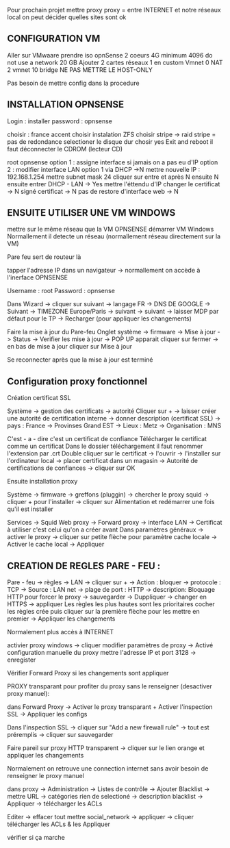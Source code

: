Pour prochain projet mettre proxy
proxy = entre INTERNET et notre réseaux local
on peut décider quelles sites sont ok 

## CONFIGURATION VM

Aller sur VMwaare 
prendre iso opnSense
2 coeurs
4G minimum 4096
do not use a network 
20 GB
Ajouter 2 cartes réseaux 
1 en custom Vmnet 0 NAT
2 vmnet 10 bridge NE PAS METTRE LE HOST-ONLY

Pas besoin de mettre config dans la procedure
## INSTALLATION OPNSENSE

Login : installer
password : opnsense

choisir : france accent 
choisir instalation ZFS
choisir stripe   ->  raid stripe = pas de redondance 
selectioner le disque dur
chosir yes
Exit and reboot
il faut déconnecter le CDROM (lecteur CD)

root
opnsense
option 1 : assigne interface si jamais on a pas eu d'IP
option 2 : modifier interface LAN option 1
via DHCP ->N
mettre nouvelle IP : 192.168.1.254
mettre subnet mask 24
cliquer sur entre et après N
ensuite N
ensuite entrer
DHCP - LAN -> Yes
mettre l'éttendu d'IP
changer le certificat -> N
signé certificat -> N
pas de restore d'interface web -> N

## ENSUITE UTILISER UNE VM WINDOWS 

mettre sur le même réseau que la VM OPNSENSE
démarrer VM Windows
Normallement il detecte un réseau (normallement réseau directement sur la VM)

Pare feu sert de routeur là 

tapper l'adresse IP dans un navigateur -> normallement on accède à l'inerface OPNSENSE

Username : root
Password : opnsense

Dans Wizard -> cliquer sur suivant -> langage FR -> DNS DE GOOGLE ->  Suivant -> TIMEZONE Europe/Paris -> suivant -> suivant -> laisser MDP par défaut pour le TP -> Recharger (pour appliquer les changements)

Faire la mise à jour du Pare-feu 
Onglet système -> firmware -> Mise à jour -> Status -> Verifier les mise à jour -> POP UP apparait cliquer sur fermer -> en bas de mise à jour cliquer sur Mise à jour 

Se reconnecter après que la mise à jour est terminé

## Configuration proxy fonctionnel

Création certificat SSL

Système -> gestion des certificats -> autorité
Cliquer sur + -> laisser créer une autorité de certification interne -> donner description (certificat SSL) -> pays : France -> Provinses Grand EST -> Lieux : Metz -> Organisation : MNS

C'est - a - dire c'est un certificat de confiance
Télécharger le certificat comme un certificat 
Dans le dossier téléchargement il faut renommer l'extension par .crt
Double cliquer sur le certificat -> l'ouvrir -> l'installer sur l'ordinateur local -> placer certificat dans un magasin -> Autorité de certifications de confiances -> cliquer sur OK

Ensuite installation proxy

Système -> firmware -> greffons (pluggin) -> chercher le proxy squid -> cliquer + pour l'installer   -> cliquer sur Alimentation et redémarrer une fois qu'il est installer 

Services -> Squid Web proxy -> Forward proxy -> interface LAN -> Certificat à utiliser c'est celui qu'on a créer avant 
Dans paramètres généraux -> activer le proxy -> cliquer sur petite flèche pour paramètre cache locale -> Activer le cache local -> Appliquer

## CREATION DE REGLES PARE - FEU : 

Pare - feu -> règles -> LAN -> cliquer sur + -> Action : bloquer -> protocole : TCP -> Source : LAN net -> plage de port : HTTP -> description: Bloquage HTTP pour forcer le proxy -> sauvegarder -> Duppliquer -> changer en HTTPS -> appliquer
Les règles les plus hautes sont les prioritaires 
cocher les règles crée puis cliquer sur la première flèche pour les mettre en premier -> Appliquer les changements 

Normalement plus accès à INTERNET 

activier proxy windows -> cliquer modifier paramètres de proxy -> Activé configuration manuelle du proxy mettre l'adresse IP et port 3128 -> enregister 

Vérifier Forward Proxy si les changements sont appliquer

PROXY transparant pour profiter du proxy sans le renseigner (desactiver proxy manuel): 

dans Forward Proxy -> Activer le proxy transparant + Activer l'inspection SSL -> Appliquer les configs

Dans l'inspection SSL -> cliquer sur "Add a new firewall rule" -> tout est préremplis -> cliquer sur sauvegarder

Faire pareil sur proxy HTTP transparent -> cliquer sur le lien orange et appliquer les changements

Normalement on retrouve une connection internet sans avoir besoin de renseigner le proxy manuel 

dans proxy -> Administration -> Listes de contrôle -> Ajouter Blacklist -> mettre URL -> catégories rien de selectioné -> description blacklist -> Appliquer -> télécharger les ACLs


Editer -> effacer tout mettre social_network -> appliquer -> cliquer télécharger les ACLs & les Appliquer

vérifier si ça marche
